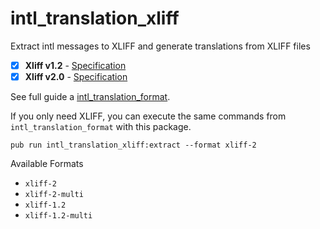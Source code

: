 # intl_translation_xliff

Extract intl messages to XLIFF and generate translations from XLIFF files

- [X] **Xliff v1.2** - [Specification](http://docs.oasis-open.org/xliff/v1.2/os/xliff-core.html)
- [X] **Xliff v2.0** - [Specification](http://docs.oasis-open.org/xliff/xliff-core/v2.0/xliff-core-v2.0.html)

See full guide a [intl_translation_format](https://github.com/jamesblasco/intl_translation_format).

If you only need XLIFF, you can execute the same commands from `intl_translation_format` with this package.

`pub run intl_translation_xliff:extract --format xliff-2`

Available Formats 
- `xliff-2`
- `xliff-2-multi`
- `xliff-1.2`
- `xliff-1.2-multi`

